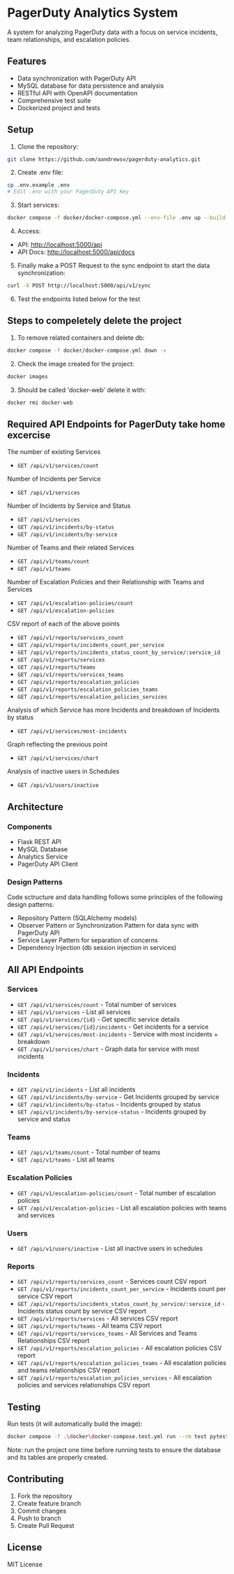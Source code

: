 # PagerDuty Analytics System

A system for analyzing PagerDuty data with a focus on service incidents, team relationships, and escalation policies.

## Features

- Data synchronization with PagerDuty API
- MySQL database for data persistence and analysis
- RESTful API with OpenAPI documentation
- Comprehensive test suite
- Dockerized project and tests

## Setup

1. Clone the repository:

```bash
git clone https://github.com/aandrewsv/pagerduty-analytics.git
```

2. Create .env file:

```bash
cp .env.example .env
# Edit .env with your PagerDuty API key
```

3. Start services:

```bash
docker compose -f docker/docker-compose.yml --env-file .env up --build
```

4. Access:

- API: <http://localhost:5000/api>
- API Docs: <http://localhost:5000/api/docs>

5. Finally make a POST Request to the sync endpoint to start the data synchronization:

```bash
curl -X POST http://localhost:5000/api/v1/sync
```

6. Test the endpoints listed below for the test

## Steps to compeletely delete the project

1. To remove related containers and delete db:

```bash
docker compose -f docker/docker-compose.yml down -v
```

2. Check the image created for the project:

```bash
docker images
```

3. Should be called 'docker-web' delete it with:

```bash
docker rmi docker-web
```

## Required API Endpoints for PagerDuty take home excercise

The number of existing Services

- `GET /api/v1/services/count`

Number of Incidents per Service

- `GET /api/v1/services`

Number of Incidents by Service and Status

- `GET /api/v1/services`
- `GET /api/v1/incidents/by-status`
- `GET /api/v1/incidents/by-service`

Number of Teams and their related Services

- `GET /api/v1/teams/count`
- `GET /api/v1/teams`

Number of Escalation Policies and their Relationship with Teams and Services

- `GET /api/v1/escalation-policies/count`
- `GET /api/v1/escalation-policies`

CSV report of each of the above points

- `GET /api/v1/reports/services_count`
- `GET /api/v1/reports/incidents_count_per_service`
- `GET /api/v1/reports/incidents_status_count_by_service/:service_id`
- `GET /api/v1/reports/services`
- `GET /api/v1/reports/teams`
- `GET /api/v1/reports/services_teams`
- `GET /api/v1/reports/escalation_policies`
- `GET /api/v1/reports/escalation_policies_teams`
- `GET /api/v1/reports/escalation_policies_services`

Analysis of which Service has more Incidents and breakdown of Incidents by status

- `GET /api/v1/services/most-incidents`

Graph reflecting the previous point

- `GET /api/v1/services/chart`

Analysis of inactive users in Schedules

- `GET /api/v1/users/inactive`

## Architecture

### Components

- Flask REST API
- MySQL Database
- Analytics Service
- PagerDuty API Client

### Design Patterns

Code sctructure and data handling follows some principles of the following design patterns:

- Repository Pattern (SQLAlchemy models)
- Observer Pattern or Synchronization Pattern for data sync with PagerDuty API
- Service Layer Pattern for separation of concerns
- Dependency Injection (db session injection in services)

## All API Endpoints

### Services

- `GET /api/v1/services/count` - Total number of services
- `GET /api/v1/services` - List all services
- `GET /api/v1/services/{id}` - Get specific service details
- `GET /api/v1/services/{id}/incidents` - Get incidents for a service
- `GET /api/v1/services/most-incidents` - Service with most incidents + breakdown
- `GET /api/v1/services/chart` - Graph data for service with most incidents

### Incidents

- `GET /api/v1/incidents` - List all incidents
- `GET /api/v1/incidents/by-service` - Get Incidents grouped by service
- `GET /api/v1/incidents/by-status` - Incidents grouped by status
- `GET /api/v1/incidents/by-service-status` - Incidents grouped by service and status

### Teams

- `GET /api/v1/teams/count` - Total number of teams
- `GET /api/v1/teams` - List all teams

### Escalation Policies

- `GET /api/v1/escalation-policies/count` - Total number of escalation policies
- `GET /api/v1/escalation-policies` - List all escalation policies with teams and services

### Users

- `GET /api/v1/users/inactive` - List all inactive users in schedules

### Reports

- `GET /api/v1/reports/services_count` - Services count CSV report
- `GET /api/v1/reports/incidents_count_per_service` - Incidents count per service CSV report
- `GET /api/v1/reports/incidents_status_count_by_service/:service_id` - Incidents status count by service CSV report
- `GET /api/v1/reports/services` - All services CSV report
- `GET /api/v1/reports/teams` - All teams CSV report
- `GET /api/v1/reports/services_teams` - All Services and Teams Relationships CSV report
- `GET /api/v1/reports/escalation_policies` - All escalation policies CSV report
- `GET /api/v1/reports/escalation_policies_teams` - All escalation policies and teams relationships CSV report
- `GET /api/v1/reports/escalation_policies_services` - All escalation policies and services relationships CSV report

## Testing

Run tests (it will automatically build the image):

```bash
docker compose -f .\docker\docker-compose.test.yml run --rm test pytest -v
```

Note: run the project one time before running tests to ensure the database and its tables are properly created.

## Contributing

1. Fork the repository
2. Create feature branch
3. Commit changes
4. Push to branch
5. Create Pull Request

## License

MIT License
